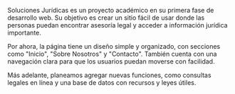 Soluciones Jurídicas es un proyecto académico en su primera fase de desarrollo web. Su objetivo es crear un sitio fácil de usar donde las personas puedan encontrar asesoría legal y acceder a información jurídica importante.

Por ahora, la página tiene un diseño simple y organizado, con secciones como "Inicio", "Sobre Nosotros" y "Contacto". También cuenta con una navegación clara para que los usuarios puedan moverse con facilidad.

Más adelante, planeamos agregar nuevas funciones, como consultas legales en línea y una base de datos con recursos y leyes útiles.

